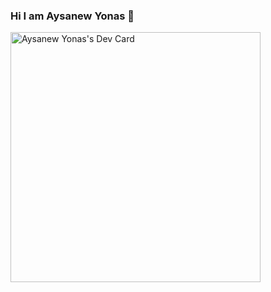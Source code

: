 ### Hi I am Aysanew Yonas 👋


<a href="https://bit.ly/aysiA"><img src="#" width="400" alt="Aysanew Yonas's Dev Card"/></a>
<!--
**aysi143/aysi143** is a ✨ _special_ ✨ repository because its `README.md` (this file) appears on your GitHub profile.

Here are some ideas to get you started:

- 🔭 I’m currently working on ...
- 🌱 I’m currently learning ...
- 👯 I’m looking to collaborate on ...
- 🤔 I’m looking for help with ...
- 💬 Ask me about ...
- 📫 How to reach me: ...
- 😄 Pronouns: ...
- ⚡ Fun fact: ...
-->
